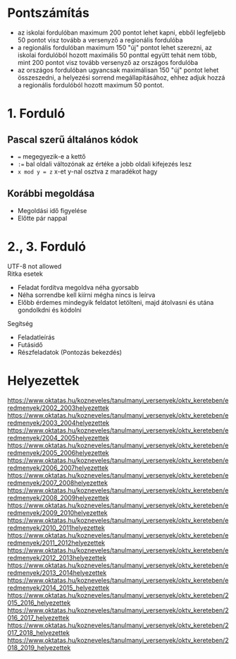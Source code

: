 # Pontszámítás
- az iskolai fordulóban maximum 200 pontot lehet kapni, ebből legfeljebb 50 pontot visz tovább a versenyző a regionális fordulóba
- a regionális fordulóban maximum 150 "új" pontot lehet szerezni, az iskolai fordulóból hozott maximális 50 ponttal együtt tehát nem több, mint 200 pontot visz tovább versenyző az országos fordulóba
- az országos fordulóban ugyancsak maximálisan 150 "új" pontot lehet összeszedni, a helyezési sorrend megállapításához, ehhez adjuk hozzá a regionális fordulóból hozott maximum 50 pontot.
# 1. Forduló
## Pascal szerű általános kódok
- `=` megegyezik-e a kettő
- `:=` bal oldali változónak az értéke a jobb oldali kifejezés lesz
- `x mod y = z` x-et y-nal osztva z maradékot hagy
## Korábbi megoldása
- Megoldási idő figyelése
- Előtte pár nappal
# 2., 3. Forduló
UTF-8 not allowed  
Ritka esetek
- Feladat fordítva megoldva néha gyorsabb
- Néha sorrendbe kell kiírni mégha nincs is leírva
- Előbb érdemes mindegyik feldatot letölteni, majd átolvasni és utána gondolkdni és kódolni

Segítség
- Feladatleírás
- Futásidő
- Részfeladatok (Pontozás bekezdés)
# Helyezettek
https://www.oktatas.hu/kozneveles/tanulmanyi_versenyek/oktv_kereteben/eredmenyek/2002_2003helyezettek  
https://www.oktatas.hu/kozneveles/tanulmanyi_versenyek/oktv_kereteben/eredmenyek/2003_2004helyezettek  
https://www.oktatas.hu/kozneveles/tanulmanyi_versenyek/oktv_kereteben/eredmenyek/2004_2005helyezettek  
https://www.oktatas.hu/kozneveles/tanulmanyi_versenyek/oktv_kereteben/eredmenyek/2005_2006helyezettek  
https://www.oktatas.hu/kozneveles/tanulmanyi_versenyek/oktv_kereteben/eredmenyek/2006_2007helyezettek  
https://www.oktatas.hu/kozneveles/tanulmanyi_versenyek/oktv_kereteben/eredmenyek/2007_2008helyezettek  
https://www.oktatas.hu/kozneveles/tanulmanyi_versenyek/oktv_kereteben/eredmenyek/2008_2009helyezettek  
https://www.oktatas.hu/kozneveles/tanulmanyi_versenyek/oktv_kereteben/eredmenyek/2009_2010helyezettek  
https://www.oktatas.hu/kozneveles/tanulmanyi_versenyek/oktv_kereteben/eredmenyek/2010_2011helyezettek  
https://www.oktatas.hu/kozneveles/tanulmanyi_versenyek/oktv_kereteben/eredmenyek/2011_2012helyezettek  
https://www.oktatas.hu/kozneveles/tanulmanyi_versenyek/oktv_kereteben/eredmenyek/2012_2013helyezettek  
https://www.oktatas.hu/kozneveles/tanulmanyi_versenyek/oktv_kereteben/eredmenyek/2013_2014helyezettek  
https://www.oktatas.hu/kozneveles/tanulmanyi_versenyek/oktv_kereteben/eredmenyek/2014_2015_helyezettek  
https://www.oktatas.hu/kozneveles/tanulmanyi_versenyek/oktv_kereteben/2015_2016_helyezettek  
https://www.oktatas.hu/kozneveles/tanulmanyi_versenyek/oktv_kereteben/2016_2017_helyezettek  
https://www.oktatas.hu/kozneveles/tanulmanyi_versenyek/oktv_kereteben/2017_2018_helyezettek  
https://www.oktatas.hu/kozneveles/tanulmanyi_versenyek/oktv_kereteben/2018_2019_helyezettek  
